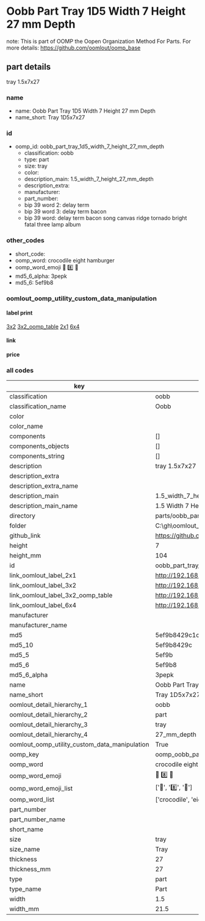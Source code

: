 # Oobb Part Tray 1D5 Width 7 Height 27 mm Depth  

note: This is part of OOMP the Oopen Organization Method For Parts. For more details: https://github.com/oomlout/oomp_base

##  part details
  



tray 1.5x7x27



### name
* name: Oobb Part Tray 1D5 Width 7 Height 27 mm Depth
* name_short: Tray 1D5x7x27 
### id
* oomp_id: oobb_part_tray_1d5_width_7_height_27_mm_depth
  * classification: oobb
  * type: part
  * size: tray
  * color: 
  * description_main: 1.5_width_7_height_27_mm_depth
  * description_extra: 
  * manufacturer: 
  * part_number: 
  * bip 39 word 2: delay term
  * bip 39 word 3: delay term bacon
  * bip 39 word: delay term bacon song canvas ridge tornado bright fatal three lamp album

### other_codes
* short_code: 
* oomp_word: crocodile eight hamburger
* oomp_word_emoji :crocodile: :eight: :hamburger:
* md5_6_alpha: 3pepk
* md5_6: 5ef9b8






### oomlout_oomp_utility_custom_data_manipulation
#### label print
[3x2](http://192.168.1.245:1112/?label=oomp%203pepk)
[3x2_oomp_table](http://192.168.1.108:1112/?label=oomp%203pepk)
[2x1](http://192.168.1.242:1112/?label=oomp%203pepk)
[6x4](http://192.168.1.55:1112/?label=oomp%203pepk)    

#### link

                              

#### price







### all codes 
| key | value |  
| --- | --- |  
| classification | oobb |  
| classification_name | Oobb |  
| color |  |  
| color_name |  |  
| components | [] |  
| components_objects | [] |  
| components_string | [] |  
| description | tray 1.5x7x27 |  
| description_extra |  |  
| description_extra_name |  |  
| description_main | 1.5_width_7_height_27_mm_depth |  
| description_main_name | 1.5 Width 7 Height 27 mm Depth |  
| directory | parts/oobb_part_tray_1d5_width_7_height_27_mm_depth |  
| folder | C:\gh\oomlout_oobb_version_4_generated_parts\parts\oobb_part_tray_1d5_width_7_height_27_mm_depth |  
| github_link | https://github.com/oomlout/oomlout_oomp_part_src/tree/main/parts/oobb_part_tray_1d5_width_7_height_27_mm_depth |  
| height | 7 |  
| height_mm | 104 |  
| id | oobb_part_tray_1d5_width_7_height_27_mm_depth |  
| link_oomlout_label_2x1 | http://192.168.1.242:1112/?label=oomp%203pepk |  
| link_oomlout_label_3x2 | http://192.168.1.245:1112/?label=oomp%203pepk |  
| link_oomlout_label_3x2_oomp_table | http://192.168.1.108:1112/?label=oomp%203pepk |  
| link_oomlout_label_6x4 | http://192.168.1.55:1112/?label=oomp%203pepk |  
| manufacturer |  |  
| manufacturer_name |  |  
| md5 | 5ef9b8429c1c1caee610dcf222b7d9cf |  
| md5_10 | 5ef9b8429c |  
| md5_5 | 5ef9b |  
| md5_6 | 5ef9b8 |  
| md5_6_alpha | 3pepk |  
| name | Oobb Part Tray 1D5 Width 7 Height 27 mm Depth |  
| name_short | Tray 1D5x7x27  |  
| oomlout_detail_hierarchy_1 | oobb |  
| oomlout_detail_hierarchy_2 | part |  
| oomlout_detail_hierarchy_3 | tray |  
| oomlout_detail_hierarchy_4 | 27_mm_depth |  
| oomlout_oomp_utility_custom_data_manipulation | True |  
| oomp_key | oomp_oobb_part_tray_1d5_width_7_height_27_mm_depth |  
| oomp_word | crocodile eight hamburger |  
| oomp_word_emoji | :crocodile: :eight: :hamburger: |  
| oomp_word_emoji_list | [':crocodile:', ':eight:', ':hamburger:'] |  
| oomp_word_list | ['crocodile', 'eight', 'hamburger'] |  
| part_number |  |  
| part_number_name |  |  
| short_name |  |  
| size | tray |  
| size_name | Tray |  
| thickness | 27 |  
| thickness_mm | 27 |  
| type | part |  
| type_name | Part |  
| width | 1.5 |  
| width_mm | 21.5 |  
